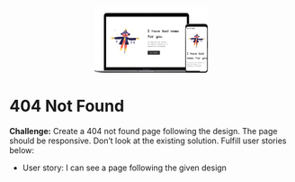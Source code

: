 <div align="center">
<img src="./assets/mockup.png" width="40%">
</div>

# 404 Not Found

**Challenge:** Create a 404 not found page following the design. The page should be responsive. Don’t look at the existing solution. Fulfill user stories below:

- User story: I can see a page following the given design
